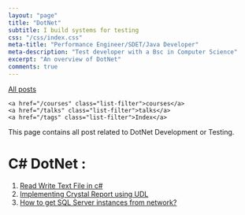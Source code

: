 ```yaml
---
layout: "page"
title: "DotNet"
subtitle: I build systems for testing
css: "/css/index.css"
meta-title: "Performance Engineer/SDET/Java Developer"
meta-description: "Test developer with a Bsc in Computer Science"
excerpt: "An overview of DotNet"
comments: true
---
```

<div class="list-filters">
    <a href="/" class="list-filter filter-selected">All posts</a>

    <a href="/courses" class="list-filter">courses</a>
	<a href="/talks" class="list-filter">talks</a>
    <a href="/tags" class="list-filter">Index</a>
</div>


This page contains all post related to DotNet Development or Testing. 

# C# DotNet : 
1. [Read Write Text File in c#](http://shantonusarker.blogspot.com/2009/05/read-write-text-file-in-c-old-fashion.html)
2. [Implementing Crystal Report using UDL](http://shantonusarker.blogspot.com/2009/05/crystal-report-necessary-requirement.html)
3. [How to get SQL Server instances from network?](http://shantonusarker.blogspot.com/2014/01/get-sql-server-instances-from-lan-network-share.html)